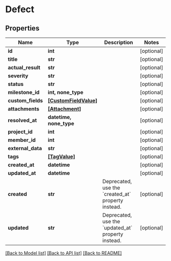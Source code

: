 # Defect


## Properties
Name | Type | Description | Notes
------------ | ------------- | ------------- | -------------
**id** | **int** |  | [optional] 
**title** | **str** |  | [optional] 
**actual_result** | **str** |  | [optional] 
**severity** | **str** |  | [optional] 
**status** | **str** |  | [optional] 
**milestone_id** | **int, none_type** |  | [optional] 
**custom_fields** | [**[CustomFieldValue]**](CustomFieldValue.md) |  | [optional] 
**attachments** | [**[Attachment]**](Attachment.md) |  | [optional] 
**resolved_at** | **datetime, none_type** |  | [optional] 
**project_id** | **int** |  | [optional] 
**member_id** | **int** |  | [optional] 
**external_data** | **str** |  | [optional] 
**tags** | [**[TagValue]**](TagValue.md) |  | [optional] 
**created_at** | **datetime** |  | [optional] 
**updated_at** | **datetime** |  | [optional] 
**created** | **str** | Deprecated, use the &#x60;created_at&#x60; property instead. | [optional] 
**updated** | **str** | Deprecated, use the &#x60;updated_at&#x60; property instead. | [optional] 

[[Back to Model list]](../README.md#documentation-for-models) [[Back to API list]](../README.md#documentation-for-api-endpoints) [[Back to README]](../README.md)



